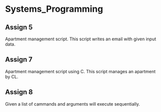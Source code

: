 # Systems_Programming
 
## Assign 5
Apartment management script. This script writes an email with given input data.
## Assign 7
Apartment management script using C. This script manages an apartment by CL.
## Assign 8
Given a list of cammands and arguments will execute sequentially.